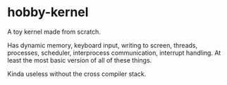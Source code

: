 # hobby-kernel
A toy kernel made from scratch.

Has dynamic memory, keyboard input, writing to screen, threads, processes, scheduler, interprocess communication, interrupt handling. At least the most basic version of all of these things.

Kinda useless without the cross compiler stack.
